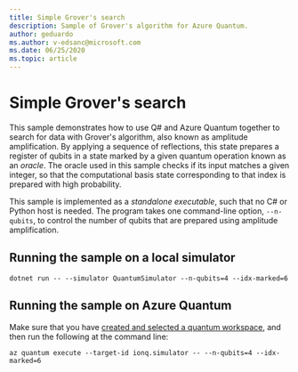```yaml
---
title: Simple Grover's search
description: Sample of Grover's algorithm for Azure Quantum.
author: geduardo
ms.author: v-edsanc@microsoft.com
ms.date: 06/25/2020
ms.topic: article
---
```


# Simple Grover's search

This sample demonstrates how to use Q# and Azure Quantum together to search for data with Grover's algorithm, also known as amplitude amplification.
By applying a sequence of reflections, this state prepares a register of qubits in a state marked by a given quantum operation known as an _oracle_.
The oracle used in this sample checks if its input matches a given integer, so that the computational basis state corresponding to that index is prepared with high probability.

This sample is implemented as a _standalone executable_, such that no C# or Python host is needed.
The program takes one command-line option, `--n-qubits`, to control the number of qubits that are prepared using amplitude amplification.

## Running the sample on a local simulator

```dotnetcli
dotnet run -- --simulator QuantumSimulator --n-qubits=4 --idx-marked=6
```

## Running the sample on Azure Quantum

Make sure that you have [created and selected a quantum workspace](~/how-to-guides/create-quantum-workspaces-with-the-azure-portal.md), and then run the following at the command line:

```azcli
az quantum execute --target-id ionq.simulator -- --n-qubits=4 --idx-marked=6
```
